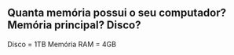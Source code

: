 ## Quanta memória possui  o seu computador? Memória principal? Disco?

Disco = 1TB
Memória RAM = 4GB
